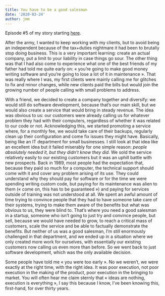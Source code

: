 ```yaml
---
title: You have to be a good salesman
date: '2020-03-24'
author: jmm
---
```

Episode #5 of my story starting [here](/posts/20200304-my-first-paid-job).

After the army, I wanted to keep working with my clients, but to avoid being an independent because of the tax+duties nightmare it had been to brutally stop doing business. This is a very important learning: create an actual company, put a limit to your liability in case things go sour. The other thing was that I had also come to experience what one of the best friends of my father had told me quite early on: « you’re going to make good money writing software and you’re going to lose a lot of it in maintenance ». That was really where I was, my first clients were mainly calling me for glitches to fix and minor changes, while new clients paid the bills but would join the growing number of people calling with small problems to address.

With a friend, we decided to create a company together and diversify: we would still do software development, because that’s our main skill, but we would also create a service that would bring in steady revenue. The idea was obvious to us: our customers were already calling us for whatever problem they had with their computers, regardless of whether it was related to our code or not. Acknowledging this, we started promoting a service where, for a monthly fee, we would take care of their backups, regularly clean up their configuration and come fix issues they might have. Basically, being like an IT department for small businesses. I still look at that idea like an excellent idea but it failed miserably for one simple reason: _people absolutely needed it, but they didn’t know they did_. We sold the service relatively easily to our existing customers but it was an uphill battle with new prospects. Back in 1989, most people had the expectation that, because they paid so much for a computer, the technical support should come with it and cover any problem arising of its use. They could understand why they should pay for software or for the time we were spending writing custom code, but paying for its maintenance was alien to them (« come on, this has to be guaranteed ») and paying for services outside of training was not understood at all. We spent an awful amount of time trying to convince people that they had to have someone take care of their systems, trying to make them aware of the benefits but what was obvious to us, they were blind to. That’s where you need a good salesman in a startup, someone who isn’t going to just try and convince people, but sell, because we would have needed to grow, to reach a critical mass of customers, scale the service and be able to factually demonstrate the benefits. But neither of us was a good salesman, I’m still enormously challenged in that department, and we ended up in a situation where we only created more work for ourselves, with essentially our existing customers now calling us even more than before. So we went back to just software development, which was the only available decision.

Some people have told me « you were too early ». No we weren’t, we were exactly at the right time, with the right idea. It was poor execution, not poor execution in the making of the product, poor execution in the bringing to market. You will often hear me claim sternly that « ideas are nothing, execution is everything », I say this because I know, I’ve been knowing this, first-hand, for over thirty years.
